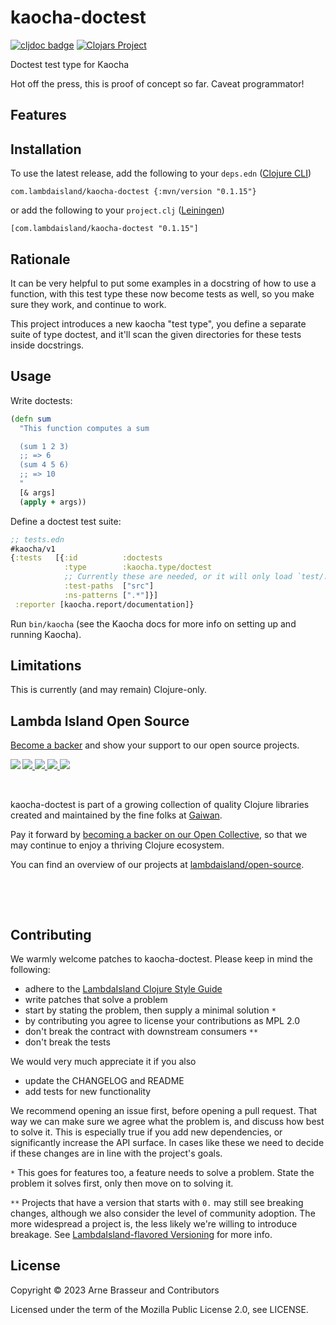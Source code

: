 # kaocha-doctest

<!-- badges -->
[![cljdoc badge](https://cljdoc.org/badge/com.lambdaisland/kaocha-doctest)](https://cljdoc.org/d/com.lambdaisland/kaocha-doctest) [![Clojars Project](https://img.shields.io/clojars/v/com.lambdaisland/kaocha-doctest.svg)](https://clojars.org/com.lambdaisland/kaocha-doctest)
<!-- /badges -->

Doctest test type for Kaocha

Hot off the press, this is proof of concept so far. Caveat programmator!

## Features

<!-- installation -->
## Installation

To use the latest release, add the following to your `deps.edn` ([Clojure CLI](https://clojure.org/guides/deps_and_cli))

```
com.lambdaisland/kaocha-doctest {:mvn/version "0.1.15"}
```

or add the following to your `project.clj` ([Leiningen](https://leiningen.org/))

```
[com.lambdaisland/kaocha-doctest "0.1.15"]
```
<!-- /installation -->

## Rationale

It can be very helpful to put some examples in a docstring of how to use a
function, with this test type these now become tests as well, so you make sure
they work, and continue to work.

This project introduces a new kaocha "test type", you define a separate suite of
type doctest, and it'll scan the given directories for these tests inside
docstrings.

## Usage

Write doctests:

```clj
(defn sum
  "This function computes a sum

  (sum 1 2 3)
  ;; => 6
  (sum 4 5 6)
  ;; => 10
  "
  [& args]
  (apply + args))
```

Define a doctest test suite:

```clj
;; tests.edn
#kaocha/v1
{:tests   [{:id          :doctests
            :type        :kaocha.type/doctest
            ;; Currently these are needed, or it will only load `test/.*_test.clj`, we're working on fixing that.
            :test-paths  ["src"]
            :ns-patterns [".*"]}]
 :reporter [kaocha.report/documentation]}
```

Run `bin/kaocha` (see the Kaocha docs for more info on setting up and running Kaocha).

## Limitations

This is currently (and may remain) Clojure-only.

<!-- opencollective -->
## Lambda Island Open Source

[Become a backer](https://opencollective.com/lambda-island) and show your support to our open source projects.

<a href="https://opencollective.com/lambda-island">
<img src="https://opencollective.com/lambda-island/tiers/enterprise-sponsor.svg?limit=30&button=false&avatarHeight=46">
<img src="https://opencollective.com/lambda-island/tiers/startup-sponsor.svg?limit=30&button=false&avatarHeight=46">
<img src="https://opencollective.com/lambda-island/tiers/bootstrapper.svg?limit=30&button=false&avatarHeight=46">
<img src="https://opencollective.com/lambda-island/tiers/hobbyist.svg?limit=30&button=false&avatarHeight=46">
</a>
<img align="left" src="https://github.com/lambdaisland/open-source/raw/master/artwork/lighthouse_readme.png">

&nbsp;

kaocha-doctest is part of a growing collection of quality Clojure libraries created and maintained
by the fine folks at [Gaiwan](https://gaiwan.co).

Pay it forward by [becoming a backer on our Open Collective](http://opencollective.com/lambda-island),
so that we may continue to enjoy a thriving Clojure ecosystem.

You can find an overview of our projects at [lambdaisland/open-source](https://github.com/lambdaisland/open-source).

&nbsp;

&nbsp;
<!-- /opencollective -->

<!-- contributing -->
## Contributing

We warmly welcome patches to kaocha-doctest. Please keep in mind the following:

- adhere to the [LambdaIsland Clojure Style Guide](https://nextjournal.com/lambdaisland/clojure-style-guide)
- write patches that solve a problem 
- start by stating the problem, then supply a minimal solution `*`
- by contributing you agree to license your contributions as MPL 2.0
- don't break the contract with downstream consumers `**`
- don't break the tests

We would very much appreciate it if you also

- update the CHANGELOG and README
- add tests for new functionality

We recommend opening an issue first, before opening a pull request. That way we
can make sure we agree what the problem is, and discuss how best to solve it.
This is especially true if you add new dependencies, or significantly increase
the API surface. In cases like these we need to decide if these changes are in
line with the project's goals.

`*` This goes for features too, a feature needs to solve a problem. State the problem it solves first, only then move on to solving it.

`**` Projects that have a version that starts with `0.` may still see breaking changes, although we also consider the level of community adoption. The more widespread a project is, the less likely we're willing to introduce breakage. See [LambdaIsland-flavored Versioning](https://github.com/lambdaisland/open-source#lambdaisland-flavored-versioning) for more info.
<!-- /contributing -->

<!-- license -->
## License

Copyright &copy; 2023 Arne Brasseur and Contributors

Licensed under the term of the Mozilla Public License 2.0, see LICENSE.
<!-- /license -->

